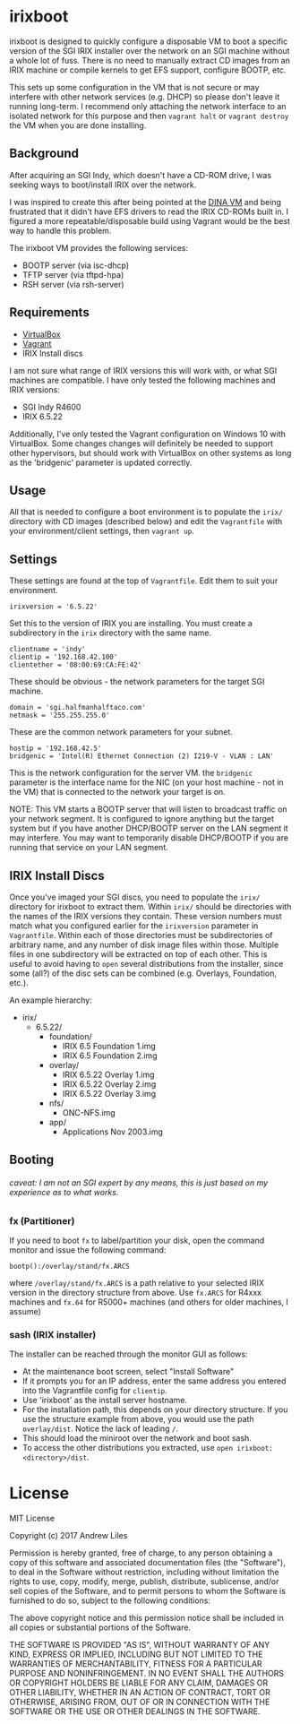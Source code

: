 irixboot
========

irixboot is designed to quickly configure a disposable VM to boot a specific version of the SGI IRIX installer over the network on an SGI machine without a whole lot of fuss. There is no need to manually extract CD images from an IRIX machine or compile kernels to get EFS support, configure BOOTP, etc.

This sets up some configuration in the VM that is not secure or may interfere with other network services (e.g. DHCP) so please don't leave it running long-term. I recommend only attaching the network interface to an isolated network for this purpose and then `vagrant halt` or `vagrant destroy` the VM when you are done installing.

## Background

After acquiring an SGI Indy, which doesn't have a CD-ROM drive, I was seeking ways to boot/install IRIX over the network. 

I was inspired to create this after being pointed at the [DINA VM](http://shiftleft.com/mirrors/dina.harrydebug.com/) and being frustrated that it didn't have EFS drivers to read the IRIX CD-ROMs built in. I figured a more repeatable/disposable build using Vagrant would be the best way to handle this problem.

The irixboot VM provides the following services:

* BOOTP server (via isc-dhcp)
* TFTP server (via tftpd-hpa)
* RSH server (via rsh-server)

## Requirements

* [VirtualBox](https://www.virtualbox.org/wiki/Downloads)
* [Vagrant](https://www.vagrantup.com/downloads.html)
* IRIX Install discs

I am not sure what range of IRIX versions this will work with, or what SGI machines are compatible. I have only tested the following machines and IRIX versions:

* SGI Indy R4600
* IRIX 6.5.22

Additionally, I've only tested the Vagrant configuration on Windows 10 with VirtualBox. Some changes changes will definitely be needed to support other hypervisors, but should work with VirtualBox on other systems as long as the 'bridgenic' parameter is updated correctly.



## Usage

All that is needed to configure a boot environment is to populate the `irix/` directory with CD images (described below) and edit the `Vagrantfile` with your environment/client settings, then `vagrant up`.

## Settings

These settings are found at the top of `Vagrantfile`. Edit them to suit your environment.

```
irixversion = '6.5.22'
```
Set this to the version of IRIX you are installing. You must create a subdirectory in the `irix` directory with the same name.

```
clientname = 'indy'
clientip = '192.168.42.100'
clientether = '08:00:69:CA:FE:42'
```
These should be obvious - the network parameters for the target SGI machine.

```
domain = 'sgi.halfmanhalftaco.com'
netmask = '255.255.255.0'
```
These are the common network parameters for your subnet.

```
hostip = '192.168.42.5'
bridgenic = 'Intel(R) Ethernet Connection (2) I219-V - VLAN : LAN'
```
This is the network configuration for the server VM. the `bridgenic` parameter is the interface name for the NIC (on your host machine - not in the VM) that is connected to the network your target is on.

NOTE: This VM starts a BOOTP server that will listen to broadcast traffic on your network segment. It is configured to ignore anything but the target system but if you have another DHCP/BOOTP server on the LAN segment it may interfere. You may want to temporarily disable DHCP/BOOTP if you are running that service on your LAN segment.

## IRIX Install Discs

Once you've imaged your SGI discs, you need to populate the `irix/` directory for irixboot to extract them. Within `irix/` should be directories with the names of the IRIX versions they contain. These version numbers must match what you configured earlier for the `irixversion` parameter in `Vagrantfile`. Within each of those directories must be subdirectories of arbitrary name, and any number of disk image files within those. Multiple files in one subdirectory will be extracted on top of each other. This is useful to avoid having to `open` several distributions from the installer, since some (all?) of the disc sets can be combined (e.g. Overlays, Foundation, etc.).

An example hierarchy:

* irix/
  * 6.5.22/
    * foundation/
		* IRIX 6.5 Foundation 1.img
		* IRIX 6.5 Foundation 2.img
	* overlay/
		* IRIX 6.5.22 Overlay 1.img
		* IRIX 6.5.22 Overlay 2.img
		* IRIX 6.5.22 Overlay 3.img
	* nfs/
		* ONC-NFS.img
	* app/
		* Applications Nov 2003.img

## Booting

###### caveat: I am not an SGI expert by any means, this is just based on my experience as to what works.

### fx (Partitioner)

If you need to boot `fx` to label/partition your disk, open the command monitor and issue the following command:

`bootp():/overlay/stand/fx.ARCS`

where `/overlay/stand/fx.ARCS` is a path relative to your selected IRIX version in the directory structure from above. Use `fx.ARCS` for R4xxx machines and `fx.64` for R5000+ machines (and others for older machines, I assume)

### sash (IRIX installer)
	
The installer can be reached through the monitor GUI as follows:

* At the maintenance boot screen, select "Install Software"
* If it prompts you for an IP address, enter the same address you entered into the Vagrantfile config for `clientip`.
* Use 'irixboot' as the install server hostname.
* For the installation path, this depends on your directory structure. If you use the structure example from above, you would use the path `overlay/dist`. Notice the lack of leading `/`.
* This should load the miniroot over the network and boot sash.
* To access the other distributions you extracted, use `open irixboot:<directory>/dist`.

# License

MIT License

Copyright (c) 2017 Andrew Liles

Permission is hereby granted, free of charge, to any person obtaining a copy
of this software and associated documentation files (the "Software"), to deal
in the Software without restriction, including without limitation the rights
to use, copy, modify, merge, publish, distribute, sublicense, and/or sell
copies of the Software, and to permit persons to whom the Software is
furnished to do so, subject to the following conditions:

The above copyright notice and this permission notice shall be included in all
copies or substantial portions of the Software.

THE SOFTWARE IS PROVIDED "AS IS", WITHOUT WARRANTY OF ANY KIND, EXPRESS OR
IMPLIED, INCLUDING BUT NOT LIMITED TO THE WARRANTIES OF MERCHANTABILITY,
FITNESS FOR A PARTICULAR PURPOSE AND NONINFRINGEMENT. IN NO EVENT SHALL THE
AUTHORS OR COPYRIGHT HOLDERS BE LIABLE FOR ANY CLAIM, DAMAGES OR OTHER
LIABILITY, WHETHER IN AN ACTION OF CONTRACT, TORT OR OTHERWISE, ARISING FROM,
OUT OF OR IN CONNECTION WITH THE SOFTWARE OR THE USE OR OTHER DEALINGS IN THE
SOFTWARE.